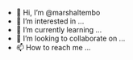 - 👋 Hi, I’m @marshaltembo
- 👀 I’m interested in ...
- 🌱 I’m currently learning ...
- 💞️ I’m looking to collaborate on ...
- 📫 How to reach me ...

<!---
marshaltembo/marshaltembo is a ✨ special ✨ repository because its `README.md` (this file) appears on your GitHub profile.
You can click the Preview link to take a look at your changes.
--->
